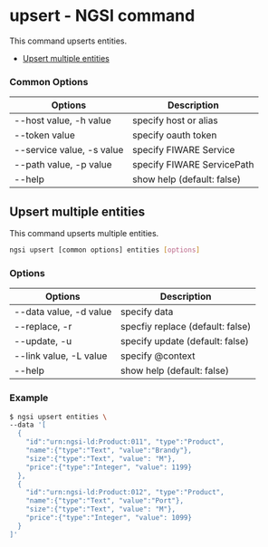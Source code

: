 # upsert - NGSI command

This command upserts entities.

-   [Upsert multiple entities](#upsert-multiple-entities)

### Common Options

| Options                   | Description                |
| ------------------------- | -------------------------- |
| --host value, -h value    | specify host or alias      |
| --token value             | specify oauth token        |
| --service value, -s value | specify FIWARE Service     |
| --path value, -p value    | specify FIWARE ServicePath |
| --help                    | show help (default: false) |

<a name="upsert-multiple-entities"/>

## Upsert multiple entities

This command upserts multiple entities.

```bash
ngsi upsert [common options] entities [options]
```

### Options

| Options                   | Description                      |
| ------------------------- | -------------------------------- |
| --data value, -d value    | specify data                     |
| --replace, -r             | specfiy replace (default: false) |
| --update, -u              | specify update (default: false)  |
| --link value, -L value    | specify @context                 |
| --help                    | show help (default: false)       |

### Example

```bash
$ ngsi upsert entities \
--data '[
  {
    "id":"urn:ngsi-ld:Product:011", "type":"Product",
    "name":{"type":"Text", "value":"Brandy"},
    "size":{"type":"Text", "value": "M"},
    "price":{"type":"Integer", "value": 1199}
  },
  {
    "id":"urn:ngsi-ld:Product:012", "type":"Product",
    "name":{"type":"Text", "value":"Port"},
    "size":{"type":"Text", "value": "M"},
    "price":{"type":"Integer", "value": 1099}
  }
]'
```
